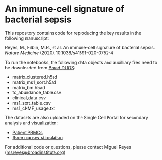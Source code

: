 # An immune-cell signature of bacterial sepsis

This repository contains code for reproducing the key results in the following manuscript: 

Reyes, M., Filbin, M.R., et al. An immune-cell signature of bacterial sepsis. *Nature Medicine* (2020). 10.1038/s41591-020-0752-4

To run the notebooks, the following data objects and auxilliary files need to be downloaded from [Broad DUOS](https://duos.broadinstitute.org):

* matrix_clustered.h5ad
* matrix_ms1_sort.h5ad
* matrix_bm.h5ad
* fc_abundance_table.csv
* clinical_data.csv
* ms1_sort_table.csv
* ms1_cNMF_usage.txt

The datasets are also uploaded on the Single Cell Portal for secondary analysis and visualization:

* [Patient PBMCs](https://singlecell.broadinstitute.org/single_cell/study/SCP548/an-immune-cell-signature-of-bacterial-sepsis-patient-pbmcs#study-visualize) 
* [Bone marrow stimulation](https://singlecell.broadinstitute.org/single_cell/study/SCP550/an-immune-cell-signature-of-bacterial-sepsis-bone-marrow-stimulation#study-visualize)

For additional code or questions, please contact Miguel Reyes (msreyes@broadinstitute.org)
